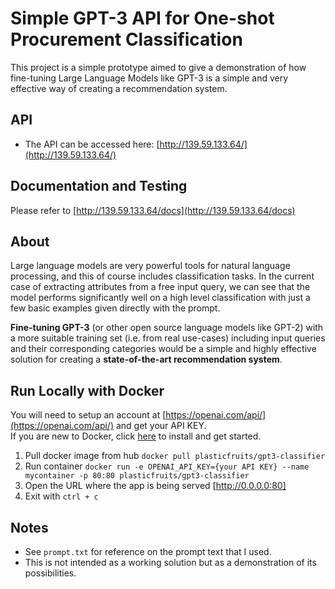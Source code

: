 # Simple GPT-3 API for One-shot Procurement Classification
This project is a simple prototype aimed to give a demonstration of how fine-tuning Large Language Models like GPT-3 is a simple and very effective way of creating a recommendation system.

## API
* The API can be accessed here: [http://139.59.133.64/](http://139.59.133.64/)

## Documentation and Testing
Please refer to [http://139.59.133.64/docs](http://139.59.133.64/docs)

## About
Large language models are very powerful tools for natural language processing, and this of course includes classification tasks. In the current case of extracting attributes from a free input query, we can see that the model performs significantly well on a high level classification with just a few basic examples given directly with the prompt.

**Fine-tuning GPT-3** (or other open source language models like GPT-2) with a more suitable training set (i.e. from real use-cases) including input queries and their corresponding categories would be a simple and highly effective solution for creating a **state-of-the-art recommendation system**.

## Run Locally with Docker
You will need to setup an account at [https://openai.com/api/](https://openai.com/api/) and get your API KEY.  
If you are new to Docker, click [here](https://docs.docker.com/get-started/) to install and get started.

1. Pull docker image from hub `docker pull plasticfruits/gpt3-classifier`
2. Run container `docker run -e OPENAI_API_KEY={your API KEY} --name mycontainer -p 80:80 plasticfruits/gpt3-classifier`
3. Open the URL where the app is being served [http://0.0.0.0:80]
4. Exit with `ctrl + c`

## Notes
- See `prompt.txt` for reference on the prompt text that I used.
- This is not intended as a working solution but as a demonstration of its possibilities.
